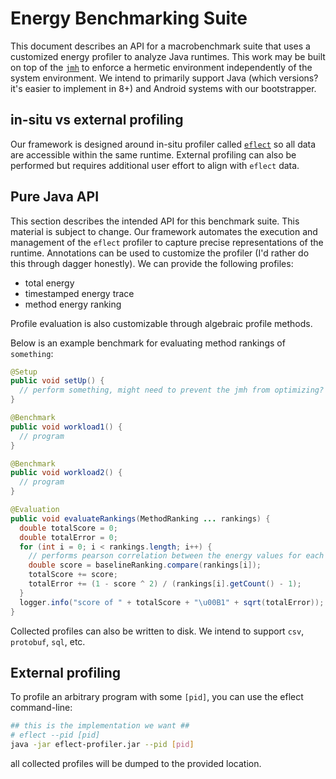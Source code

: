 # Energy Benchmarking Suite

This document describes an API for a macrobenchmark suite that uses a customized energy profiler to analyze Java runtimes. This work may be built on top of the [`jmh`](https://openjdk.java.net/projects/code-tools/jmh) to enforce a hermetic environment independently of the system environment. We intend to primarily support Java (which versions? it's easier to implement in 8+) and Android systems with our bootstrapper.

## in-situ vs external profiling

Our framework is designed around in-situ profiler called [`eflect`]() so all data are accessible within the same runtime. External profiling can also be performed but requires additional user effort to align with `eflect` data.

## Pure Java API

This section describes the intended API for this benchmark suite. This material is subject to change. Our framework automates the execution and management of the `eflect` profiler to capture precise representations of the runtime. Annotations can be used to customize the profiler (I'd rather do this through dagger honestly). We can provide the following profiles:

 - total energy
 - timestamped energy trace
 - method energy ranking

Profile evaluation is also customizable through algebraic profile methods.

Below is an example benchmark for evaluating method rankings of `something`:

```java
@Setup
public void setUp() {
  // perform something, might need to prevent the jmh from optimizing?
}

@Benchmark
public void workload1() {
  // program
}

@Benchmark
public void workload2() {
  // program
}

@Evaluation
public void evaluateRankings(MethodRanking ... rankings) {
  double totalScore = 0;
  double totalError = 0;
  for (int i = 0; i < rankings.length; i++) {
    // performs pearson correlation between the energy values for each workload versus the baseline?
    double score = baselineRanking.compare(rankings[i]);
    totalScore += score;
    totalError += (1 - score ^ 2) / (rankings[i].getCount() - 1);
  }
  logger.info("score of " + totalScore + "\u00B1" + sqrt(totalError));
}
```

Collected profiles can also be written to disk. We intend to support `csv`, `protobuf`, `sql`, etc.

## External profiling

To profile an arbitrary program with some `[pid]`, you can use the eflect command-line:

```bash
## this is the implementation we want ##
# eflect --pid [pid]
java -jar eflect-profiler.jar --pid [pid]
```

all collected profiles will be dumped to the provided location.

<!-- I thought about this and here's what I propose for library analysis on machine learning:

We should run each experiment, which would encompass the entire pipeline, on a workstation, an android emulator, and a physical device. There are two goals:
Compare the runtime behavior/rankings. Comparing the same algorithm on multiple unique environments exposes information about the implementation differences, which is a goal for optimization. I know for a fact that the android implementations do not have all the Java APIs available in non-mobile systems. This is not a trivial difference and almost certainly requires a different optimization strategy.
Develop some sort of "energy benchmark test". Most machine learning and blockchain algorithms have some bounds on energy consumption. We provide a benchmark framework such that users define the benchmark (similar to unit testing frameworks).
The first two of these are easy (we've already done them). The third is not easy; thinking about it, it is actually quite large in magnitude.

Let's say I implement a random forest. It's easy enough to write an automation suite that profiles it and provides a summary (already done). What is not easy is the evaluation of the run. Most studies of ML focus on a specific model (like the paper you shared). They frequently present that runtime and energy are correlated, so you can compute an energy complexity based on input size. This may be true when the model is totally isolated but that is not a real environment. Therefore, we should support the ability to run not just a model but an entire pipeline.

Let's now add another piece to our pipeline, maybe an optimizer that uses boosting to mine the data further. Our system should be able to accomplish the following: first, individual units are profiled to get a footprint. Second, we test larger topologies. In the example I provided, the model has two pieces: the forest predictor and the boosting algorithm. We want to know how these pieces scale together and compare them to the individual cases. The goal is to produce a hermetic environment for energy evaluation.of programs.

There are a number of reasons I think this is a strong direction:

1) user-driven: all of the details can be provided by a user. All we do is automate the profiling and evaluation phases.

2) scalability: we should be integratable with any environment. Being able to achieve this means that any system can be profiled regardless of implementation.

3) flexibility: test frameworks tend to be user-friendly and act as a bootstrapper for a workload.

We have also discussed energy debugging. This goes hand-in-hand with a test framework. The evaluation is just a user choice. I exercise my workload and the evaluation strategy can use finer grain techniques as needed to isolate behavior. This system I've described should be completely customizable (even the profiler if a user needs something more than what we provide).

There is the additional challenge of our system being solely on Java. As we discussed, eflect's jiffies reconstruction is language-agnostic and is only a detail of a linux implementation. Therefore, if you have any energy data, you can produce a footprint externally. However this doesn't allow for method ranking which, at least to me, seems critical to a useful test framework for this kind of system. Perhaps there's no reason to worry about this because it might require a workforce beyond the three of us. -->
